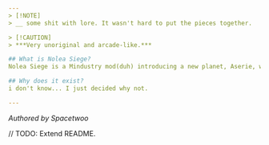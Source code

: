 ```yaml
---
> [!NOTE]
> __ some shit with lore. It wasn't hard to put the pieces together.

> [!CAUTION]
> ***Very unoriginal and arcade-like.***

## What is Nolea Siege?
Nolea Siege is a Mindustry mod(duh) introducing a new planet, Aserie, where you'll have to land inside a huge enemy base and dismantle everything inside!

## Why does it exist?
i don't know... I just decided why not.

---
```


*Authored by Spacetwoo*

// TODO: Extend README.
